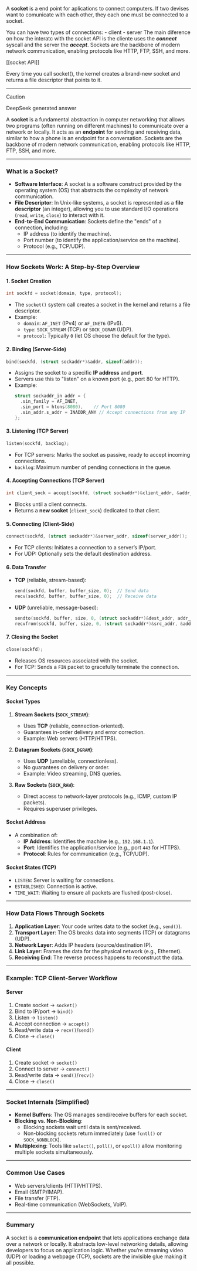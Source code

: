 
A **socket** is a end point for aplications to connect computers.
If two devises want to comunicate with each other, they each one must be connected to a socket.

You can have two types of connections:
    - client
    - server
The main diference on how the interatc with the socket API is the cliente uses the ***connect*** syscall and the server the ***accept***.
Sockets are the backbone of modern network communication, enabling protocols like HTTP, FTP, SSH, and more.

[[socket API]]

Every time you call socket(), the kernel creates a brand-new socket and returns a file descriptor that points to it.


---


> [!CAUTION]
> DeepSeek generated answer

A **socket** is a fundamental abstraction in computer networking that allows two programs (often running on different machines) to communicate over a network or locally.
It acts as an **endpoint** for sending and receiving data, similar to how a phone is an endpoint for a conversation.
Sockets are the backbone of modern network communication, enabling protocols like HTTP, FTP, SSH, and more.

---

### **What is a Socket?**
- **Software Interface**: A socket is a software construct provided by the operating system (OS) that abstracts the complexity of network communication.
- **File Descriptor**: In Unix-like systems, a socket is represented as a **file descriptor** (an integer), allowing you to use standard I/O operations (`read`, `write`, `close`) to interact with it.
- **End-to-End Communication**: Sockets define the "ends" of a connection, including:
  - IP address (to identify the machine).
  - Port number (to identify the application/service on the machine).
  - Protocol (e.g., TCP/UDP).

---

### **How Sockets Work: A Step-by-Step Overview**

#### **1. Socket Creation**
```c
int sockfd = socket(domain, type, protocol);
```
- The `socket()` system call creates a socket in the kernel and returns a file descriptor.
- Example:
  - `domain`: `AF_INET` (IPv4) or `AF_INET6` (IPv6).
  - `type`: `SOCK_STREAM` (TCP) or `SOCK_DGRAM` (UDP).
  - `protocol`: Typically `0` (let OS choose the default for the type).

#### **2. Binding (Server-Side)**
```c
bind(sockfd, (struct sockaddr*)&addr, sizeof(addr));
```
- Assigns the socket to a specific **IP address** and **port**.
- Servers use this to "listen" on a known port (e.g., port 80 for HTTP).
- Example:
  ```c
  struct sockaddr_in addr = {
    .sin_family = AF_INET,
    .sin_port = htons(8080),    // Port 8080
    .sin_addr.s_addr = INADDR_ANY // Accept connections from any IP
  };
  ```

#### **3. Listening (TCP Server)**
```c
listen(sockfd, backlog);
```
- For TCP servers: Marks the socket as passive, ready to accept incoming connections.
- `backlog`: Maximum number of pending connections in the queue.

#### **4. Accepting Connections (TCP Server)**
```c
int client_sock = accept(sockfd, (struct sockaddr*)&client_addr, &addr_len);
```
- Blocks until a client connects.
- Returns a **new socket** (`client_sock`) dedicated to that client.

#### **5. Connecting (Client-Side)**
```c
connect(sockfd, (struct sockaddr*)&server_addr, sizeof(server_addr));
```
- For TCP clients: Initiates a connection to a server’s IP/port.
- For UDP: Optionally sets the default destination address.

#### **6. Data Transfer**
- **TCP** (reliable, stream-based):
  ```c
  send(sockfd, buffer, buffer_size, 0);  // Send data
  recv(sockfd, buffer, buffer_size, 0);  // Receive data
  ```
- **UDP** (unreliable, message-based):
  ```c
  sendto(sockfd, buffer, size, 0, (struct sockaddr*)&dest_addr, addr_len);
  recvfrom(sockfd, buffer, size, 0, (struct sockaddr*)&src_addr, &addr_len);
  ```

#### **7. Closing the Socket**
```c
close(sockfd);
```
- Releases OS resources associated with the socket.
- For TCP: Sends a `FIN` packet to gracefully terminate the connection.

---

### **Key Concepts**

#### **Socket Types**
1. **Stream Sockets (`SOCK_STREAM`)**:
   - Uses **TCP** (reliable, connection-oriented).
   - Guarantees in-order delivery and error correction.
   - Example: Web servers (HTTP/HTTPS).

2. **Datagram Sockets (`SOCK_DGRAM`)**:
   - Uses **UDP** (unreliable, connectionless).
   - No guarantees on delivery or order.
   - Example: Video streaming, DNS queries.

3. **Raw Sockets (`SOCK_RAW`)**:
   - Direct access to network-layer protocols (e.g., ICMP, custom IP packets).
   - Requires superuser privileges.

#### **Socket Address**
- A combination of:
  - **IP Address**: Identifies the machine (e.g., `192.168.1.1`).
  - **Port**: Identifies the application/service (e.g., port `443` for HTTPS).
  - **Protocol**: Rules for communication (e.g., TCP/UDP).

#### **Socket States (TCP)**
- `LISTEN`: Server is waiting for connections.
- `ESTABLISHED`: Connection is active.
- `TIME_WAIT`: Waiting to ensure all packets are flushed (post-close).

---

### **How Data Flows Through Sockets**
1. **Application Layer**: Your code writes data to the socket (e.g., `send()`).
2. **Transport Layer**: The OS breaks data into segments (TCP) or datagrams (UDP).
3. **Network Layer**: Adds IP headers (source/destination IP).
4. **Link Layer**: Frames the data for the physical network (e.g., Ethernet).
5. **Receiving End**: The reverse process happens to reconstruct the data.

---

### **Example: TCP Client-Server Workflow**

#### **Server**
1. Create socket → `socket()`
2. Bind to IP/port → `bind()`
3. Listen → `listen()`
4. Accept connection → `accept()`
5. Read/write data → `recv()`/`send()`
6. Close → `close()`

#### **Client**
1. Create socket → `socket()`
2. Connect to server → `connect()`
3. Read/write data → `send()`/`recv()`
4. Close → `close()`

---

### **Socket Internals (Simplified)**
- **Kernel Buffers**: The OS manages send/receive buffers for each socket.
- **Blocking vs. Non-Blocking**:
  - Blocking sockets wait until data is sent/received.
  - Non-blocking sockets return immediately (use `fcntl()` or `SOCK_NONBLOCK`).
- **Multiplexing**: Tools like `select()`, `poll()`, or `epoll()` allow monitoring multiple sockets simultaneously.

---

### **Common Use Cases**
- Web servers/clients (HTTP/HTTPS).
- Email (SMTP/IMAP).
- File transfer (FTP).
- Real-time communication (WebSockets, VoIP).

---

### **Summary**
A socket is a **communication endpoint** that lets applications exchange data over a network or locally. It abstracts low-level networking details, allowing developers to focus on application logic. Whether you’re streaming video (UDP) or loading a webpage (TCP), sockets are the invisible glue making it all possible.
